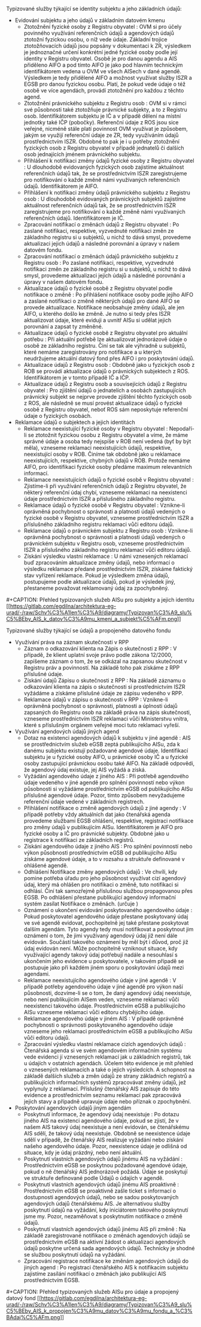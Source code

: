 Typizované služby týkající se identity subjektu a jeho základních údajů:
* Evidování subjektu a jeho údajů v základním datovém kmenu
	* Ztotožnění fyzické osoby z Registru obyvatel : OVM si pro účely povinného využívání referenčních údajů a agendových údajů ztotožní fyzickou osobu, o níž vede údaje. Základní trojice ztotožňovacích údajů jsou popsány v dokumentaci k ZR, výsledkem je jednoznačné určení konkrétní jedné fyzické osoby podle její identity v Registru obyvatel. Osobě je pro danou agendu a AIS přiděleno AIFO a pod tímto AIFO je jako pod hlavním technickým identifikátorem vedena u OVM ve všech AISech v dané agendě. Výsledkem je tedy přidělené AIFO a možnost využívat služby ISZR a EGSB pro danou fyzickou osobu. Platí, že pokud vede údaje o též osobě ve více agendách, provádí ztotožnění pro každou z těchto agend.
	* Ztotožnění právnického subjektu z Registru osob : OVM si v rámci své působnosti také ztotožňuje právnické subjekty, a to z Registru osob. Identifikátorem subjektu je IČ a v případě dělení na místní jednotky také IČP (pobočky). Referenční údaje z ROS jsou sice veřejné, nicméně stále platí povinnost OVM využívat je způsobem, jakým se využijí referenční údaje ze ZR, tedy využíváním údajů prostřednictvím ISZR. Obdobné to pak je i u potřeby ztotožnění fyzických osob z Registru obyvatel v případě jednatelů či dalších osob jednajících jménem právnického subjektu.
	* Přihlášení k notifikaci změny údajů fyzické osoby z Registru obyvatel : U dlouhodobě evidovaných fyzických osob zajistíme aktuálnost referenčních údajů tak, že se prostřednictvím ISZR zaregistrujeme pro notifikování o každé změně námi využívaných referenčních údajů. Identifikátorem je AIFO.
	* Přihlášení k notifikaci změny údajů právnického subjektu z Registru osob : U dlouhodobě evidovaných právnických subjektů zajistíme aktuálnost referenčních údajů tak, že se prostřednictvím ISZR zaregistrujeme pro notifikování o každé změně námi využívaných referenčních údajů. Identifikátorem je IČ.
	* Zpracování notifikací o změnách údajů z Registru obyvatel : Po zaslané notifikaci, respektive, vyzvednuté notifikaci změn ze základního registru si u subjektů, u nichž to dává smysl, provedeme aktualizaci jejich údajů a následné porovnání a úpravy v našem datovém fondu.
	* Zpracování notifikací o změnách údajů právnického subjektu z Registru osob : Po zaslané notifikaci, respektive, vyzvednuté notifikaci změn ze základního registru si u subjektů, u nichž to dává smysl, provedeme aktualizaci jejich údajů a následné porovnání a úpravy v našem datovém fondu.
	* Aktualizace údajů o fyzické osobě z Registru obyvatel podle notifikace o změně : Po přihlášení notifikace osoby podle jejího AIFO a zaslané notifikaci o změně některých údajů pro dané AIFO se provede aktualizace. Notifikace neobsahuje změny údajů, ale jen AIFO, u kterého došlo ke změně. Je nutno si tedy přes ISZR aktualizovat údaje, které eviduji a uvnitř AISu si udělat jejich porovnání a zapsat ty změněné.
	* Aktualizace údajů o fyzické osobě z Registru obyvatel pro aktuální potřebu : Při aktuální potřebě lze aktualizovat jednorázově údaje o osobě ze základního registru. Činí se tak ale výhradně u subjektů, které nemáme zaregistrovány pro notifikace a u kterých neudržujeme aktuální datový fond přes AIFO i pro poskytování údajů.
	* Aktualizace údajů z Registru osob : Obdobně jako u fyzických osob z ROB se provádí aktualizace údajů o právnických subjektech z ROS. Identifikátorem je v tomto případě IČ a IČP.
	* Aktualizace údajů z Registru osob a souvisejících údajů z Registru obyvatel : Pro zjištění údajů o jednatelích a osobách zastupujících právnický subjekt se nejprve provede zjištění těchto fyzických osob z ROS, ale následně se musí provést aktualizace údajů o fyzické osobě z Registru obyvatel, neboť ROS sám neposkytuje referenční údaje o fyzických osobách.
* Reklamace údajů o subjektech a jejich identitách
	* Reklamace neexistující fyzické osoby v Registru obyvatel : Nepodaří-li se ztotožnit fyzickou osobu z Registru obyvatel a víme, že máme správné údaje a osoba tedy nejspíše v ROB není vedená (byť by být měla), vzneseme reklamaci neexistujících údajů, respektive, neexistující osoby v ROB. Činíme tak obdobně jako u reklamace neexistujících, respektive, chybných údajů v ROB. Protože nemáme AIFO, pro identifikaci fyzické osoby předáme maximum relevantních informací.
	* Reklamace neexistujících údajů o fyzické osobě v Registru obyvatel : Zjistíme-li při využívání referenčních údajů z Registru obyvatel, že některý referenční údaj chybí, vzneseme reklamaci na neexistenci údaje prostřednictvím ISZR a příslušného základního registru.
	* Reklamace údajů o fyzické osobě v Registru obyvatel : Vznikne-li oprávněná pochybnost o správnosti a platnosti údajů vedených o fyzické osobě v Registru obyvatel, vzneseme prostřednictvím ISZR a příslušného základního registru reklamaci vůči editoru údajů.
	* Reklamace údajů o právnickém subjektu z Registru osob : Vznikne-li oprávněná pochybnost o správnosti a platnosti údajů vedených o právnickém subjektu v Registru osob, vzneseme prostřednictvím ISZR a příslušného základního registru reklamaci vůči editoru údajů.
	* Získání výsledku vlastní reklamace : U námi vznesených reklamací buď zpracováním aktualizace změny údajů, nebo informací o výsledku reklamace předané prostřednictvím ISZR, získáme faktický stav vyřízení reklamace. Pokud je výsledkem změna údajů, postupujeme podle aktualizace údajů, pokud je výsledek jiný, přestaneme považovat reklamovaný údaj za zpochybněný.

#+CAPTION: Přehled typizovaných služeb AISu pro subjekty a jejich identitu
[[https://gitlab.com/egdilna/architektura-eg-urad/-/raw/Schv%C3%A1len%C3%A9/diagramy/Typizovan%C3%A9_slu%C5%BEby_AIS_k_datov%C3%A9mu_kmeni_a_subjekt%C5%AFm.png]]

Typizované služby týkající se údajů a propojeného datového fondu
* Využívání práva na záznam skutečnosti v RPP
	* Záznam o odkazování klienta na Zápis o skutečnosti z RPP : V případě, že klient uplatní svoje právo podle zákona 12/2000, zapíšeme záznam o tom, že se odkázal na zapsanou skutečnost v Registru práv a povinností. Na základě toho pak získáme z RPP příslušné údaje.
	* Získání údajů Zápisu o skutečnosti z RPP : Na základě záznamu o odkazování klienta na zápis o skutečnosti si prostřednictvím ISZR vyžádáme a získáme příslušné údaje ze zápisu vedeného v RPP.
	* Reklamace údajů v zápisu o skutečnosti v RPP : Vznikne-li oprávněná pochybnost o správnosti, platnosti a úplnosti údajů zapsaných do Registru osob na základě práva na zápis skutečnosti, vzneseme prostřednictvím ISZR reklamaci vůči Ministerstvu vnitra, které s příslušným orgánem veřejné moci tuto reklamaci vyřeší.
* Využívání agendových údajů jiných agend
	* Dotaz na existenci agendových údajů k subjektu v jiné agendě : AIS se prostřednictvím služeb eGSB zeptá publikujícího AISu, zda k danému subjektu existují požadované agendové údaje. Identifikací subjektu je u fyzické osoby AIFO, u právnické osoby IČ a u fyzické osoby zastupující právnickou osobu také AIFO. Na základě odpovědi, že agendový údaj existuje, jej AIS vyžádá a získá.
	* Vyžádání agendového údaje z jiného AIS : Při potřebě agendového údaje vedeného v jiné agendě pro splnění povinností nebo výkon působnosti si vyžádáme prostřednictvím eGSB od publikujícího AISu příslušné agendové údaje. Pozor, tímto způsobem nevyžadujeme referenční údaje vedené v základních registrech.
	* Přihlášení notifikace o změně agendových údajů z jiné agendy : V případě potřeby vždy aktuálních dat jako čtenářská agenda provedeme službami EGSB ohlášení, respektive, registraci notifikace pro změny údajů v publikujícím AISu. Identifikátorem je AIFO pro fyzické osoby a IČ pro právnické subjekty. Obdobné jako u registrace k notifikaci ze základních registrů.
	* Získání agendového údaje z jiného AIS : Pro splnění povinností nebo výkon působnosti prostřednictvím eGSB od publikujícího AISu získáme agendové údaje, a to v rozsahu a struktuře definované v ohlášené agendě.
	* Odhlášení Notifikace změny agendových údajů : Ve chvíli, kdy pomine potřeba úřadu pro jeho působnost využívat cizí agendový údaj, který má ohlášen pro notifikaci o změně, tuto notifikaci si odhlásí. Činí tak samozřejmě příslušnou službou propagovanou přes EGSB. Po odhlášení přestane publikující agendový informační systém zasílat Notifikace o změnách. (určuje )
	* Oznámení o ukončení evidování poskytovaného agendového údaje : Pokud poskytovatel agendového údaje přestane poskytovaný údaj ve své agendě evidovat, pochopitelně jej také přestane poskytovat dalším agendám. Tyto agendy tedy musí notifikovat a poskytnout jim oznámení o tom, že jimi využívaný agendový údaj již není dále evidován. Součástí takového oznámení by měl být i důvod, proč již údaj evidován není. Může pochopitelně vzniknout situace, kdy využívající agendy takový údaj potřebují nadále a nesouhlasí s ukončením jeho evidence u poskytovatele, v takovém případě se postupuje jako při každém jiném sporu o poskytování údajů mezi agendami. 
	* Reklamace neexistujícího agendového údaje v jiné agendě : V případě potřeby agendového údaje v jiné agendě pro výkon naší působnosti, dozvíme-li se o tom, že daný agendový údaj neexistuje, nebo není publikujícím AISem veden, vzneseme reklamaci vůči neexistenci takového údaje. Prostřednictvím eGSB a publikujícího AISu vzneseme reklamaci vůči editoru chybějícího údaje.
	* Reklamace agendového údaje v jiném AIS : V případě oprávněné pochybnosti o správnosti poskytovaného agendového údaje vzneseme jeho reklamaci prostřednictvím eGSB a publikujícího AISu vůči editoru údajů.
	* Zpracování výsledku vlastní reklamace cizích agendových údajů : Čtenářská agenda si  ve svém agendovém informačním systému vede evidenci jí vznesených  reklamací jak u základních registrů, tak u údajích v ostatních agendách. Účelem této evidence je mít přehled o vznesených reklamacích a také o jejich výsledcích. A schopnost na základě dalších služeb a změn údajů ze strany základních registrů a publikujících informačních systémů zpracovávat změny údajů, jež vyplynuly z reklamací. Příslušný čtenářský AIS zapisuje do této evidence a prostřednictvím seznamu reklamací pak zpracovává jejich stavy a případně upravuje údaje nebo příznak o zpochybnění.
* Poskytování agendových údajů jiným agendám
	* Poskytnutí informace, že agendový údaj neexistuje : Po dotazu jiného AIS na existenci agendového údaje, pokud se zjistí, že v našem AIS takový údaj neexistuje a není evidován, se čtenářskému AIS sdělí, že takový údaj neexistuje. Obdobně se neexistence údaje sdělí v případě, že čtenářský AIS realizuje vyžádání nebo získání našeho agendového údaje. Pozor, neexistence údaje je odlišná od situace, kdy je údaj prázdný, nebo není aktuální.
	* Poskytnutí vlastních agendových údajů jinému AIS na vyžádání : Prostřednictvím eGSB se poskytnou požadované agendové údaje, pokud o ně čtenářský AIS jednorázově požádá. Údaje se poskytují ve struktuře definované podle Údajů o údajích v agendě.
	* Poskytnutí vlastních agendových údajů jinému AIS proaktivně : Prostřednictvím eGSB se proaktivně zašle ticket s informací o dostupnosti agendových údajů, nebo se sadou poskytovaných agendových údajů čtenářskému AIS. Je alternativou služby poskytnutí údajů na vyžádání, kdy iniciátorem takového poskytnutí jsme my. Pozor, nezaměňovat s poskytnutím notifikace o změně údajů.
	* Poskytnutí vlastních agendových údajů jinému AIS při změně : Na základě zaregistrované notifikace o změnách agendových údajů se prostřednictvím eGSB na aktivní žádost o aktualizaci agendových údajů poskytne určená sada agendových údajů. Technicky je shodné se službou poskytnutí údajů na vyžádání.
	* Zpracování registrace notifikace ke změnám agendových údajů do jiných agend : Po registraci čtenářského AIS k notifikacím subjektu zajistíme zasílání notifikací o změnách jako publikující AIS prostřednictvím EGSB.

#+CAPTION: Přehled typizovaných služeb AISu pro údaje a propojený datový fond
[[https://gitlab.com/egdilna/architektura-eg-urad/-/raw/Schv%C3%A1len%C3%A9/diagramy/Typizovan%C3%A9_slu%C5%BEby_AIS_k_propojen%C3%A9mu_datov%C3%A9mu_fondu_a_%C3%BAdaj%C5%AFm.png]]

